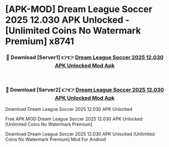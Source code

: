 # [APK-MOD] Dream League Soccer 2025 12.030 APK Unlocked - [Unlimited Coins No Watermark Premium] x8741



<div align="center">
<h3>🔴 Download [Server1] 👉👉 <a href="https://momento.my/?title=Dream_League_Soccer_2025_12.030_APK_Unlocked">Dream League Soccer 2025 12.030 APK Unlocked Mod Apk</a></h3><br>

<h3>🔴 Download [Server2] 👉👉 <a href="https://momento.my/?title=Dream_League_Soccer_2025_12.030_APK_Unlocked">Dream League Soccer 2025 12.030 APK Unlocked Mod Apk</a></h3>
</div>



Download Dream League Soccer 2025 12.030 APK Unlocked 

Free APK MOD Dream League Soccer 2025 12.030 APK Unlocked [Unlimited Coins No Watermark Premium]

Download Dream League Soccer 2025 12.030 APK Unlocked [Unlimited Coins No Watermark Premium] Mod For Android
